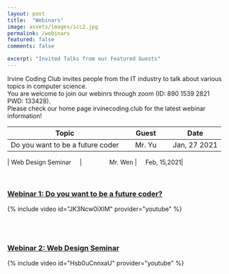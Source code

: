 ```yaml
---
layout: post
title:  "Webinars"
image: assets/images/icc2.jpg
permalink: /webinars
featured: false
comments: false

excerpt: "Invited Talks from our Featured Guests"
---
```




Irvine Coding Club invites people from the IT industry to talk about various topics in computer science.  
You are welcome to join our webinrs through zoom (ID: 890 1539 2821 PWD: 133428).  
Please check our home page irvinecoding.club for the latest webinar information!  

| Topic                           | &nbsp;&nbsp;&nbsp;&nbsp;&nbsp;Guest   | &nbsp;&nbsp;&nbsp;&nbsp;&nbsp;Date        |  
| --------------------------------| ------- | ----------- |
| Do you want to be a future coder| &nbsp;&nbsp;&nbsp;&nbsp;&nbsp;Mr. Yu  | &nbsp;&nbsp;&nbsp;&nbsp;&nbsp;Jan, 27 2021|

| Web Design Seminar &nbsp;&nbsp;&nbsp;&nbsp;| &nbsp;&nbsp;&nbsp;&nbsp;&nbsp;&nbsp;&nbsp;&nbsp;&nbsp;&nbsp;&nbsp;&nbsp;&nbsp;&nbsp; Mr. Wen | &nbsp;&nbsp;&nbsp;&nbsp;Feb, 15,2021|


<br/>


### [Webinar 1: Do you want to be a future coder?](/assets/docs/webinar1.pdf)
{% include video id="JK3Ncw0iXlM" provider="youtube" %}



<br/>

<br/>


### [Webinar 2: Web Design Seminar](/assets/docs/webinar2.pdf)
{% include video id="Hsb0uCnnxaU" provider="youtube" %}
